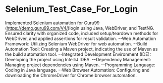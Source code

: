 # Selenium_Test_Case_For_Login
Implemented Selenium automation for Guru99 (https://demo.guru99.com/V4/)login using Java, WebDriver, and TestNG.
Ensured clarity with organized code, included setup/teardown methods for WebDriver, and applied assertions for result validation.
--Web Automation Framework: Utilizing Selenium WebDriver for web automation.
--Build Automation Tool: Creating a Maven project, indicating the use of Maven as the build automation tool.
--Integrated Development Environment (IDE): Developing the project using IntelliJ IDEA.
--Dependency Management: Managing project dependencies using Maven.
--Programming Language: Coding in Java language.
--Web Browser Automation: Configuring and downloading the ChromeDriver for Chrome browser automation.
